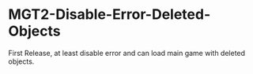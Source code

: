# MGT2-Disable-Error-Deleted-Objects

First Release, at least disable error and can load main game with deleted objects.
